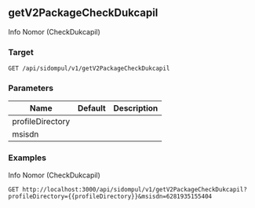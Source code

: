 ## getV2PackageCheckDukcapil
Info Nomor (CheckDukcapil)

### Target
```
GET /api/sidompul/v1/getV2PackageCheckDukcapil
```

### Parameters
Name | Default | Description
--- | --- | ---
profileDirectory||
msisdn||



### Examples
Info Nomor (CheckDukcapil)
```
GET http://localhost:3000/api/sidompul/v1/getV2PackageCheckDukcapil?profileDirectory={{profileDirectory}}&msisdn=6281935155404
```

